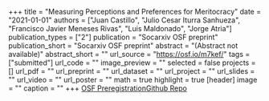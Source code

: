 +++
title = "Measuring Perceptions and Preferences for Meritocracy"
date = "2021-01-01"
authors = ["Juan Castillo", "Julio Cesar Iturra Sanhueza", "Francisco Javier Meneses Rivas", "Luis Maldonado", "Jorge Atria"]
publication_types = ["2"]
publication = "Socarxiv OSF preprint"
publication_short = "Socarxiv OSF preprint"
abstract = "(Abstract not available)"
abstract_short = ""
url_source = "https://osf.io/m7kef/"
tags = ["submitted"]
url_code = ""
image_preview = ""
selected = false
projects = []
url_pdf = ""
url_preprint = ""
url_dataset = ""
url_project = ""
url_slides = ""
url_video = ""
url_poster = ""
math = true
highlight = true
[header]
image = ""
caption = ""
+++
[OSF Preregistration](https://osf.io/z45y2)[Github Repo](https://github.com/justicia-distributiva/merit-scale)
